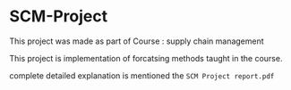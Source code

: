# SCM-Project

This project was made as part of Course : supply chain management 

This project is implementation of forcatsing methods taught in the course.

complete detailed explanation is mentioned the `SCM Project report.pdf`

